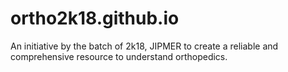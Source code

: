 # ortho2k18.github.io
An initiative by the batch of 2k18, JIPMER to create a reliable and comprehensive resource to understand orthopedics.
